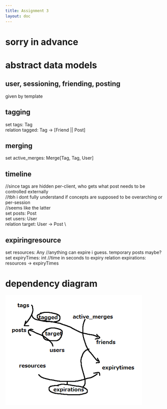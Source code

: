 ```yaml
---
title: Assignment 3
layout: doc
---
```


# sorry in advance

# abstract data models

## user, sessioning, friending, posting

given by template

## tagging

set tags: Tag\
relation tagged: Tag -> [Friend || Post]

## merging

set active_merges: Merge[Tag, Tag, User]

## timeline

//since tags are hidden per-client, who gets what post needs to be controlled externally\
//tbh i dont fully understand if concepts are supposed to be overarching or per-session\
//seems like the latter\
set posts: Post\
set users: User\
relation target: User -> Post \

## expiringresource

set resources: Any //anything can expire i guess. temporary posts maybe?\
set expiryTimes: int //time in seconds to expiry
relation expirations: resources -> expiryTimes

# dependency diagram

![Dependency Diagram](assignment4-img/dependencydiagram2.png)
